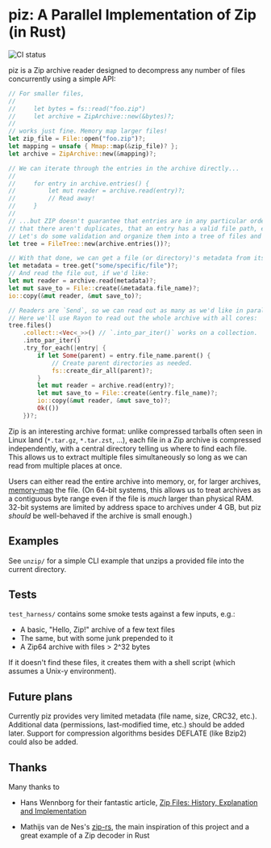 # piz: A Parallel Implementation of Zip (in Rust)

![CI status](https://github.com/mrkline/piz-rs/workflows/CI/badge.svg)

piz is a Zip archive reader designed to decompress any number of files
concurrently using a simple API:
```rust
// For smaller files,
//
//     let bytes = fs::read("foo.zip")
//     let archive = ZipArchive::new(&bytes)?;
//
// works just fine. Memory map larger files!
let zip_file = File::open("foo.zip")?;
let mapping = unsafe { Mmap::map(&zip_file)? };
let archive = ZipArchive::new(&mapping)?;

// We can iterate through the entries in the archive directly...
//
//     for entry in archive.entries() {
//         let mut reader = archive.read(entry)?;
//         // Read away!
//     }
//
// ...but ZIP doesn't guarantee that entries are in any particular order,
// that there aren't duplicates, that an entry has a valid file path, etc.
// Let's do some validation and organize them into a tree of files and folders.
let tree = FileTree::new(archive.entries())?;

// With that done, we can get a file (or directory)'s metadata from its path.
let metadata = tree.get("some/specific/file")?;
// And read the file out, if we'd like:
let mut reader = archive.read(metadata)?;
let mut save_to = File::create(&metadata.file_name)?;
io::copy(&mut reader, &mut save_to)?;

// Readers are `Send`, so we can read out as many as we'd like in parallel.
// Here we'll use Rayon to read out the whole archive with all cores:
tree.files()
    .collect::<Vec<_>>() // `.into_par_iter()` works on a collection.
    .into_par_iter()
    .try_for_each(|entry| {
        if let Some(parent) = entry.file_name.parent() {
            // Create parent directories as needed.
            fs::create_dir_all(parent)?;
        }
        let mut reader = archive.read(entry)?;
        let mut save_to = File::create(&entry.file_name)?;
        io::copy(&mut reader, &mut save_to)?;
        Ok(())
    })?;
```

Zip is an interesting archive format: unlike compressed tarballs often seen
in Linux land (`*.tar.gz`, `*.tar.zst`, ...),
each file in a Zip archive is compressed independently,
with a central directory telling us where to find each file.
This allows us to extract multiple files simultaneously so long as we can
read from multiple places at once.

Users can either read the entire archive into memory, or, for larger archives,
[memory-map](https://docs.rs/memmap/0.7.0/memmap/struct.Mmap.html) the file.
(On 64-bit systems, this allows us to treat archives as a contiguous byte range
even if the file is _much_ larger than physical RAM. 32-bit systems are limited
by address space to archives under 4 GB, but piz _should_ be well-behaved
if the archive is small enough.)

## Examples

See `unzip/` for a simple CLI example that unzips a provided file
into the current directory.

## Tests

`test_harness/` contains some smoke tests against a few inputs, e.g.:

- A basic, "Hello, Zip!" archive of a few text files
- The same, but with some junk prepended to it
- A Zip64 archive with files > 2^32 bytes

If it doesn't find these files, it creates them with a shell script
(which assumes a Unix-y environment).


## Future plans

Currently piz provides very limited metadata (file name, size, CRC32, etc.).
Additional data (permissions, last-modified time, etc.) should be added later.
Support for compression algorithms besides DEFLATE (like Bzip2) could also be added.

## Thanks

Many thanks to

- Hans Wennborg for their fantastic article,
  [Zip Files: History, Explanation and Implementation](https://www.hanshq.net/zip.html)

- Mathijs van de Nes's [zip-rs](https://github.com/mvdnes/zip-rs),
  the main inspiration of this project and a great example of a
  Zip decoder in Rust
